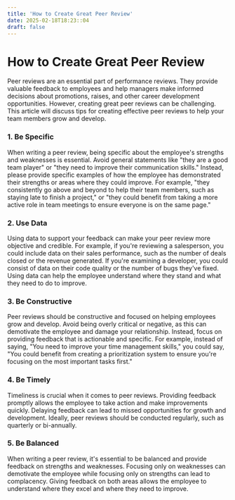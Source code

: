 ```yaml
---
title: 'How to Create Great Peer Review'
date: 2025-02-18T18:23::04
draft: false
---
```


# How to Create Great Peer Review

Peer reviews are an essential part of performance reviews. They provide valuable feedback to employees and help managers make informed decisions about promotions, raises, and other career development opportunities. However, creating great peer reviews can be challenging. This article will discuss tips for creating effective peer reviews to help your team members grow and develop.

### **1. Be Specific**

When writing a peer review, being specific about the employee's strengths and weaknesses is essential. Avoid general statements like "they are a good team player" or "they need to improve their communication skills." Instead, please provide specific examples of how the employee has demonstrated their strengths or areas where they could improve. For example, "they consistently go above and beyond to help their team members, such as staying late to finish a project," or "they could benefit from taking a more active role in team meetings to ensure everyone is on the same page."

### **2. Use Data**

Using data to support your feedback can make your peer review more objective and credible. For example, if you're reviewing a salesperson, you could include data on their sales performance, such as the number of deals closed or the revenue generated. If you're examining a developer, you could consist of data on their code quality or the number of bugs they've fixed. Using data can help the employee understand where they stand and what they need to do to improve.

### **3. Be Constructive**

Peer reviews should be constructive and focused on helping employees grow and develop. Avoid being overly critical or negative, as this can demotivate the employee and damage your relationship. Instead, focus on providing feedback that is actionable and specific. For example, instead of saying, "You need to improve your time management skills," you could say, "You could benefit from creating a prioritization system to ensure you're focusing on the most important tasks first."

### **4. Be Timely**

Timeliness is crucial when it comes to peer reviews. Providing feedback promptly allows the employee to take action and make improvements quickly. Delaying feedback can lead to missed opportunities for growth and development. Ideally, peer reviews should be conducted regularly, such as quarterly or bi-annually.

### **5. Be Balanced**

When writing a peer review, it's essential to be balanced and provide feedback on strengths and weaknesses. Focusing only on weaknesses can demotivate the employee while focusing only on strengths can lead to complacency. Giving feedback on both areas allows the employee to understand where they excel and where they need to improve.
